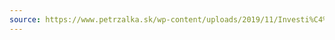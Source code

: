 ```yaml
---
source: https://www.petrzalka.sk/wp-content/uploads/2019/11/Investi%C4%8Dn%C3%BD-pl%C3%A1n-%C3%BApravy.pdf
---
```


